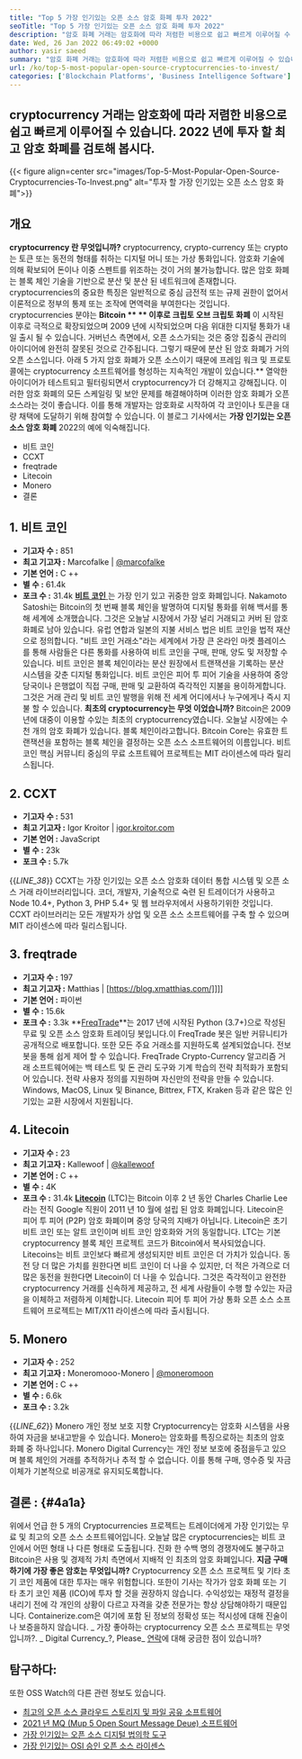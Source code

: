 ```yaml
---
title: "Top 5 가장 인기있는 오픈 소스 암호 화폐 투자 2022" 
seoTitle: "Top 5 가장 인기있는 오픈 소스 암호 화폐 투자 2022" 
description: "암호 화폐 거래는 암호화에 따라 저렴한 비용으로 쉽고 빠르게 이루어질 수 있습니다. 2022 년에 투자 할 최고 암호 화폐를 검토합시다." 
date: Wed, 26 Jan 2022 06:49:02 +0000
author: yasir saeed
summary: "암호 화폐 거래는 암호화에 따라 저렴한 비용으로 쉽고 빠르게 이루어질 수 있습니다. 2022 년에 투자 할 최고 암호 화폐를 검토합시다." 
url: /ko/top-5-most-popular-open-source-cryptocurrencies-to-invest/
categories: ['Blockchain Platforms', 'Business Intelligence Software']
---
```


## cryptocurrency 거래는 암호화에 따라 저렴한 비용으로 쉽고 빠르게 이루어질 수 있습니다. 2022 년에 투자 할 최고 암호 화폐를 검토해 봅시다.

{{< figure align=center src="images/Top-5-Most-Popular-Open-Source-Cryptocurrencies-To-Invest.png" alt="투자 할 가장 인기있는 오픈 소스 암호 화폐">}}


##  **개요** 
**cryptocurrency 란 무엇입니까?** cryptocurrency, crypto-currency 또는 crypto는 토큰 또는 동전의 형태를 취하는 디지털 머니 또는 가상 통화입니다. 암호화 기술에 의해 확보되어 돈이나 이중 스펜트를 위조하는 것이 거의 불가능합니다. 많은 암호 화폐는 블록 체인 기술을 기반으로 분산 및 분산 된 네트워크에 존재합니다. cryptocurrencies의 중요한 특징은 일반적으로 중심 금전적 또는 규제 권한이 없어서 이론적으로 정부의 통제 또는 조작에 면역력을 부여한다는 것입니다.
cryptocurrencies 분야는 **Bitcoin ** ** 이후로 크립토 오브 크립토 화폐** 이 시작된 이후로 극적으로 확장되었으며 2009 년에 시작되었으며 다음 위대한 디지털 통화가 내일 출시 될 수 있습니다. 거버넌스 측면에서, 오픈 소스가되는 것은 중앙 집중식 관리의 아이디어에 완전히 잘못된 것으로 간주됩니다. 그렇기 때문에 분산 된 암호 화폐가 거의 오픈 소스입니다.
아래 5 가지 암호 화폐가 오픈 소스이기 때문에 프레임 워크 및 프로토콜에는 cryptocurrency 소프트웨어를 형성하는 지속적인 개발이 있습니다.** 열악한 아이디어가 테스트되고 필터링되면서 cryptocurrency가 더 강해지고 강해집니다. 이러한 암호 화폐의 모든 ​​스케일링 및 보안 문제를 해결해야하며 이러한 암호 화폐가 오픈 소스라는 것이 좋습니다. 이를 통해 개발자는 암호화로 시작하여 각 코인이나 토큰을 대량 채택에 도달하기 위해 참여할 수 있습니다.
이 블로그 기사에서는  **가장 인기있는 오픈 소스 암호 화폐**  2022의 예에 익숙해집니다.
  * 비트 코인
  * CCXT
  * freqtrade
  * Litecoin
  * Monero
  * 결론

## 1. 비트 코인
  * **기고자 수 :**  851
  * **최고 기고자 :**  Marcofalke | [@marcofalke][1]
  * **기본 언어 :**  C ++
  * **별 수 :**  61.4k
  * **포크 수 :**  31.4k
[ **비트 코인** ][2]는 가장 인기 있고 귀중한 암호 화폐입니다. Nakamoto Satoshi는 Bitcoin의 첫 번째 블록 체인을 발명하여 디지털 통화를 위해 백서를 통해 세계에 소개했습니다. 그것은 오늘날 시장에서 가장 널리 거래되고 커버 된 암호 화폐로 남아 있습니다. 유럽 ​​연합과 일본의 지불 서비스 법은 비트 코인을 법적 재산으로 정의합니다. "비트 코인 거래소"라는 세계에서 가장 큰 온라인 마켓 플레이스를 통해 사람들은 다른 통화를 사용하여 비트 코인을 구매, 판매, 양도 및 저장할 수 있습니다.
비트 코인은 블록 체인이라는 분산 원장에서 트랜잭션을 기록하는 분산 시스템을 갖춘 디지털 통화입니다. 비트 코인은 피어 투 피어 기술을 사용하여 중앙 당국이나 은행없이 직접 구매, 판매 및 교환하여 즉각적인 지불을 용이하게합니다. 그것은 거래 관리 및 비트 코인 발행을 위해 전 세계 어디에서나 누구에게나 즉시 지불 할 수 있습니다.
**최초의 cryptocurrency는 무엇 이었습니까?** Bitcoin은 2009 년에 대중이 이용할 수있는 최초의 cryptocurrency였습니다. 오늘날 시장에는 수천 개의 암호 화폐가 있습니다. 블록 체인이라고합니다. Bitcoin Core는 유효한 트랜잭션을 포함하는 블록 체인을 결정하는 오픈 소스 소프트웨어의 이름입니다. 비트 코인 핵심 커뮤니티 중심의 무료 소프트웨어 프로젝트는 MIT 라이센스에 따라 릴리스됩니다.

## 2. CCXT
  * **기고자 수 :**  531
  * **최고 기고자 :**  Igor Kroitor | [igor.kroitor.com][3]
  * **기본 언어 :**  JavaScript
  * **별 수 :**  23k
  * **포크 수 :**  5.7k

{{_LINE_38_}}
CCXT는 가장 인기있는 오픈 소스 암호화 데이터 통합 ​​시스템 및 오픈 소스 거래 라이브러리입니다. 코더, 개발자, 기술적으로 숙련 된 트레이더가 사용하고 Node 10.4+, Python 3, PHP 5.4+ 및 웹 브라우저에서 사용하기위한 것입니다. CCXT 라이브러리는 모든 개발자가 상업 및 오픈 소스 소프트웨어를 구축 할 수 있으며 MIT 라이센스에 따라 릴리스됩니다.

## 3. freqtrade
  * **기고자 수 :**  197
  * **최고 기고자 :**  Matthias | [https://blog.xmatthias.com/]]]]
  * **기본 언어 :**  파이썬
  * **별 수 :**  15.6k
  * **포크 수 :**  3.3k
**[FreqTrade][6]**는 2017 년에 시작된 Python (3.7+)으로 작성된 무료 및 오픈 소스 암호화 트레이딩 봇입니다.이 FreqTrade 봇은 일반 커뮤니티가 공개적으로 배포합니다. 또한 모든 주요 거래소를 지원하도록 설계되었습니다. 전보 봇을 통해 쉽게 제어 할 수 있습니다.
FreqTrade Crypto-Currency 알고리즘 거래 소프트웨어에는 백 테스트 및 돈 관리 도구와 기계 학습의 전략 최적화가 포함되어 있습니다. 전략 사용자 정의를 지원하며 자신만의 전략을 만들 수 있습니다. Windows, MacOS, Linux 및 Binance, Bittrex, FTX, Kraken 등과 같은 많은 인기있는 교환 시장에서 지원됩니다.

## 4. Litecoin
  * **기고자 수 :**  23
  * **최고 기고자 :**  Kallewoof | [@kallewoof][7]
  * **기본 언어 :**  C ++
  * **별 수 :**  4K
  * **포크 수 :**  31.4k
**[Litecoin][8]** (LTC)는 Bitcoin 이후 2 년 동안 Charles Charlie Lee라는 전직 Google 직원이 2011 년 10 월에 설립 된 암호 화폐입니다. Litecoin은 피어 투 피어 (P2P) 암호 화폐이며 중앙 당국의 지배가 아닙니다. Litecoin은 초기 비트 코인 또는 알트 코인이며 비트 코인 암호화와 거의 동일합니다. LTC는 기본 cryptocurrency 블록 체인 프로젝트 코드가 Bitcoin에서 복사되었습니다.
Litecoins는 비트 코인보다 빠르게 생성되지만 비트 코인은 더 가치가 있습니다. 동전 당 더 많은 가치를 원한다면 비트 코인이 더 나을 수 있지만, 더 적은 가격으로 더 많은 동전을 원한다면 Litecoin이 더 나을 수 있습니다. 그것은 즉각적이고 완전한 cryptocurrency 거래를 신속하게 제공하고, 전 세계 사람들이 수행 할 수있는 자금을 이체하고 저렴하게 이체합니다. Litecoin 피어 투 피어 가상 통화 오픈 소스 소프트웨어 프로젝트는 MIT/X11 라이센스에 따라 출시됩니다.

## 5. Monero
  * **기고자 수 :**  252
  * **최고 기고자 :**  Moneromooo-Monero | [@moneromoon][9]
  * **기본 언어 :**  C ++
  * **별 수 :**  6.6k
  * **포크 수 :**  3.2k

{{_LINE_62_}}
Monero 개인 정보 보호 지향 Cryptocurrency는 암호화 시스템을 사용하여 자금을 보내고받을 수 있습니다. Monero는 암호화를 특징으로하는 최초의 암호 화폐 중 하나입니다. Monero Digital Currency는 개인 정보 보호에 중점을두고 있으며 블록 체인의 거래를 추적하거나 추적 할 수 없습니다. 이를 통해 구매, 영수증 및 자금 이체가 기본적으로 비공개로 유지되도록합니다.

##  **결론 :** {#4a1a}
위에서 언급 한 5 개의 Cryptocurrencies 프로젝트는 트레이더에게 가장 인기있는 무료 및 최고의 오픈 소스 소프트웨어입니다. 오늘날 많은 cryptocurrencies는 비트 코인에서 어떤 형태 나 다른 형태로 도출됩니다. 진화 한 수백 명의 경쟁자에도 불구하고 Bitcoin은 사용 및 경제적 가치 측면에서 지배적 인 최초의 암호 화폐입니다.
**지금 구매하기에 가장 좋은 암호는 무엇입니까?** Cryptocurrency 오픈 소스 프로젝트 및 기타 초기 코인 제품에 대한 투자는 매우 위험합니다. 또한이 기사는 작가가 암호 화폐 또는 기타 초기 코인 제품 (ICO)에 투자 할 것을 권장하지 않습니다. 수익성있는 재정적 결정을 내리기 전에 각 개인의 상황이 다르고 자격을 갖춘 전문가는 항상 상담해야하기 때문입니다. Containerize.com은 여기에 포함 된 정보의 정확성 또는 적시성에 대해 진술이나 보증을하지 않습니다.
_ 가장 좋아하는 cryptocurrency 오픈 소스 프로젝트는 무엇입니까?. _ Digital Currency_?, Please_ [연락][11]에 대해 궁금한 점이 있습니까?

## 탐구하다:
또한 OSS Watch의 다른 관련 정보도 있습니다.
  * [최고의 오픈 소스 클라우드 스토리지 및 파일 공유 소프트웨어][12]
  * [2021 년 MQ (Mup 5 Open Sourt Message Deue) 소프트웨어][13]
  * [가장 인기있는 오픈 소스 디지털 법의학 도구][14]
  * [가장 인기있는 OSI 승인 오픈 소스 라이센스][15]

  
[1]: https://twitter.com/spyced?lang=en
[2]: https://github.com/bitcoin/bitcoin
[3]: http://igor.kroitor.com/
[4]: https://github.com/ccxt/ccxt
[5]: https://twitter.com/liggitt?lang=en
[6]: https://github.com/freqtrade/freqtrade
[7]: https://twitter.com/brian_coca?lang=en
[8]: https://github.com/litecoin-project/litecoin
[9]: https://twitter.com/timograham?lang=en
[10]: https://github.com/monero-project/monero
[11]: mailto:yasir.saeed@aspose.com
[12]: https://products.containerize.com/backup-and-sync/
[13]: https://blog.containerize.com/message-queue-software/top-5-open-source-message-queue-software-in-2021/
[14]: https://blog.containerize.com/digital-forensic-tools/top-5-open-source-digital-forensic-tools-in-2021/
[15]: https://blog.containerize.com/licenses-standards/top-5-most-popular-osi-approved-open-source-licenses-of-2021/
